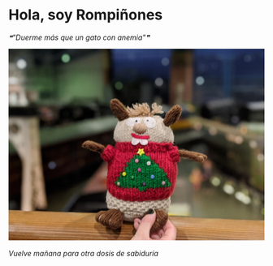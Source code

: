 # Hola, soy Rompiñones

<!--STARTS_HERE_QUOTE_README-->
<i>❝"Duerme más que un gato con anemia"❞</i>
<!--ENDS_HERE_QUOTE_README-->

<!--START_SECTION:update_image-->
![alt text](https://raw.githubusercontent.com/focaalvarez/rompinones/main/.github/images/00100lrPORTRAIT_00100_BURST20220102163743729_COVER.jpg?raw=true)
<!--END_SECTION:update_image-->

*Vuelve mañana para otra dosis de sabiduría*
